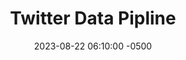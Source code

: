 ---
title: Twitter Data Pipline
date: 2023-08-22 06:10:00 -0500
categories: [Data Analytics, Exploratory Data Analysis]
tags: [EDA]
---